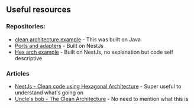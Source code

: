 ## Useful resources
### Repositories:
- [clean architecture example](https://github.com/mattia-battiston/clean-architecture-example/tree/master) - This was built on Java
- [Ports and adapters](https://github.com/tim-hub/nestjs-hexagonal-example/tree/master) - Built on NestJs
- [Hex arch example](https://github.com/fmcarrero/nest-js-products-api/tree/master) - Built on NestJs, no explanation but code self descriptive
### Articles
- [NestJs - Clean code using Hexagonal Architecture](https://towardsdev.com/nest-js-clean-code-using-hexagonal-architecture-3442a37a6e8e) - Super useful to understand what's going on
- [Uncle's bob - The Clean Architecture](https://blog.cleancoder.com/uncle-bob/2012/08/13/the-clean-architecture.html) - No need to mention what this is
